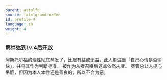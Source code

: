 ```yaml
---
parent: astolfo
source: fate-grand-order
id: profile-4
language: zh
weight: 4
---
```


### 羁绊达到Lv.4后开放

阿斯托尔福的理性彻底蒸发了，比起有益或无益，此人更注重「自己心情是否愉快」，并将其作为判断标准。
被作为从者召唤后这点依然未变。
尽管总让人提心吊胆，但因为本人本性还是善良的，所以不会为恶。
